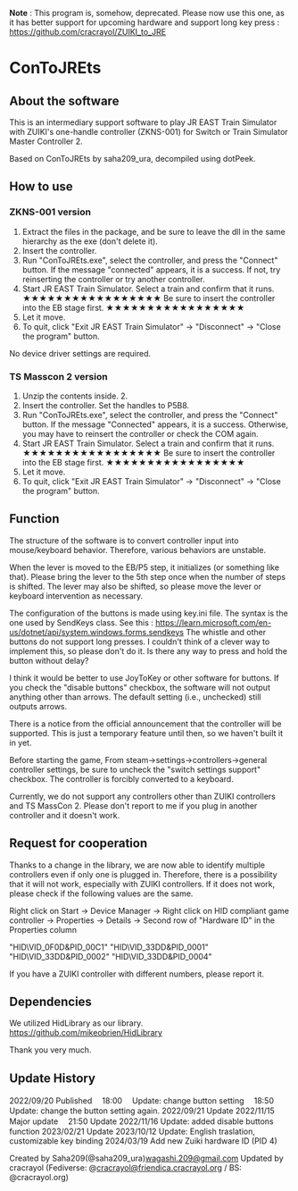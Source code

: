 **Note** : This program is, somehow, deprecated. Please now use this one, as it has better support for upcoming hardware and support long key press : https://github.com/cracrayol/ZUIKI_to_JRE

# ConToJREts

## About the software

This is an intermediary support software to play JR EAST Train Simulator with ZUIKI's one-handle controller (ZKNS-001) for Switch or Train Simulator Master Controller 2.

Based on ConToJREts by saha209_ura, decompiled using dotPeek.

## How to use

### ZKNS-001 version

1. Extract the files in the package, and be sure to leave the dll in the same hierarchy as the exe (don't delete it).
2. Insert the controller.
3. Run "ConToJREts.exe", select the controller, and press the "Connect" button.
If the message "connected" appears, it is a success. If not, try reinserting the controller or try another controller.
4. Start JR EAST Train Simulator. Select a train and confirm that it runs.
★★★★★★★★★★★★★★★★★
Be sure to insert the controller into the EB stage first.
★★★★★★★★★★★★★★★★★
5. Let it move.
6. To quit, click "Exit JR EAST Train Simulator" -> "Disconnect" -> "Close the program" button.

No device driver settings are required.


### TS Masscon 2 version

1. Unzip the contents inside. 2.
2. Insert the controller. Set the handles to P5B8.
3. Run "ConToJREts.exe", select the controller, and press the "Connect" button.
If the message "Connected" appears, it is a success. Otherwise, you may have to reinsert the controller or check the COM again.
4. Start JR EAST Train Simulator. Select a train and confirm that it runs.
★★★★★★★★★★★★★★★★★
Be sure to insert the controller into the EB stage first.
★★★★★★★★★★★★★★★★★
5. Let it move.
6. To quit, click "Exit JR EAST Train Simulator" -> "Disconnect" -> "Close the program" button.


## Function

The structure of the software is to convert controller input into mouse/keyboard behavior.
Therefore, various behaviors are unstable.

When the lever is moved to the EB/P5 step, it initializes (or something like that).
Please bring the lever to the 5th step once when the number of steps is shifted.
The lever may also be shifted, so please move the lever or keyboard intervention as necessary.

The configuration of the buttons is made using key.ini file.
The syntax is the one used by SendKeys class. See this : https://learn.microsoft.com/en-us/dotnet/api/system.windows.forms.sendkeys
The whistle and other buttons do not support long presses. I couldn't think of a clever way to implement this, so please don't do it.
Is there any way to press and hold the button without delay?

I think it would be better to use JoyToKey or other software for buttons.
If you check the "disable buttons" checkbox, the software will not output anything other than arrows.
The default setting (i.e., unchecked) still outputs arrows.

There is a notice from the official announcement that the controller will be supported. This is just a temporary feature until then, so we haven't built it in yet.

Before starting the game,
From steam→settings→controllers→general controller settings, be sure to uncheck the "switch settings support" checkbox.
The controller is forcibly converted to a keyboard.

Currently, we do not support any controllers other than ZUIKI controllers and TS MassCon 2.
Please don't report to me if you plug in another controller and it doesn't work.


## Request for cooperation

Thanks to a change in the library, we are now able to identify multiple controllers even if only one is plugged in.
Therefore, there is a possibility that it will not work, especially with ZUIKI controllers.
If it does not work, please check if the following values are the same.

Right click on Start → Device Manager → Right click on HID compliant game controller → Properties
→ Details → Second row of "Hardware ID" in the Properties column

"HID\VID_0F0D&PID_00C1"
"HID\VID_33DD&PID_0001"
"HID\VID_33DD&PID_0002"
"HID\VID_33DD&PID_0004"

If you have a ZUIKI controller with different numbers, please report it.


## Dependencies

We utilized HidLibrary as our library.
https://github.com/mikeobrien/HidLibrary

Thank you very much.

## Update History

2022/09/20	Published
　18:00　		Update: change button setting
　18:50			Update: change the button setting again.
2022/09/21	Update
2022/11/15	Major update
　21:50			Update
2022/11/16	Update: added disable buttons function
2023/02/21	Update
2023/10/12	Update: English traslation, customizable key binding
2024/03/19	Add new Zuiki hardware ID (PID 4)

Created by Saha209(@saha209_ura)wagashi.209@gmail.com
Updated by cracrayol (Fediverse: @cracrayol@friendica.cracrayol.org / BS: @cracrayol.org)
